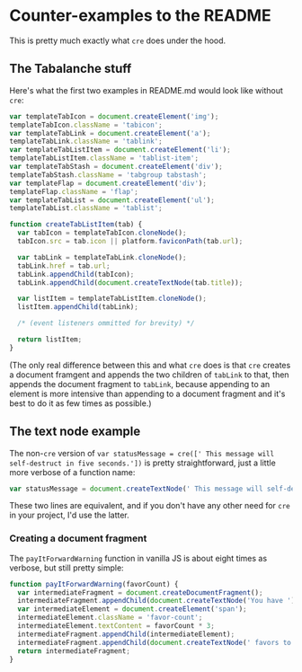# Counter-examples to the README

This is pretty much exactly what `cre` does under the hood.

## The Tabalanche stuff

Here's what the first two examples in README.md would look like without `cre`:

```js
var templateTabIcon = document.createElement('img');
templateTabIcon.className = 'tabicon';
var templateTabLink = document.createElement('a');
templateTabLink.className = 'tablink';
var templateTabListItem = document.createElement('li');
templateTabListItem.className = 'tablist-item';
var templateTabStash = document.createElement('div');
templateTabStash.className = 'tabgroup tabstash';
var templateFlap = document.createElement('div');
templateFlap.className = 'flap';
var templateTabList = document.createElement('ul');
templateTabList.className = 'tablist';
```

```js
function createTabListItem(tab) {
  var tabIcon = templateTabIcon.cloneNode();
  tabIcon.src = tab.icon || platform.faviconPath(tab.url);

  var tabLink = templateTabLink.cloneNode();
  tabLink.href = tab.url;
  tabLink.appendChild(tabIcon);
  tabLink.appendChild(document.createTextNode(tab.title));

  var listItem = templateTabListItem.cloneNode();
  listItem.appendChild(tabLink);

  /* (event listeners ommitted for brevity) */

  return listItem;
}
```

(The only real difference between this and what `cre` does is that `cre` creates a document framgent and appends the two children of `tabLink` to that, then appends the document fragment to `tabLink`, because appending to an element is more intensive than appending to a document fragment and it's best to do it as few times as possible.)

## The text node example

The non-`cre` version of `var statusMessage = cre([' This message will self-destruct in five seconds.'])` is pretty straightforward, just a little more verbose of a function name:

```js
var statusMessage = document.createTextNode(' This message will self-destruct in five seconds.')
```

These two lines are equivalent, and if you don't have any other need for `cre` in your project, I'd use the latter.

### Creating a document fragment

The `payItForwardWarning` function in vanilla JS is about eight times as verbose, but still pretty simple:

```js
function payItForwardWarning(favorCount) {
  var intermediateFragment = document.createDocumentFragment();
  intermediateFragment.appendChild(document.createTextNode('You have '));
  var intermediateElement = document.createElement('span');
  intermediateElement.className = 'favor-count';
  intermediateElement.textContent = favorCount * 3;
  intermediateFragment.appendChild(intermediateElement);
  intermediateFragment.appendChild(document.createTextNode(' favors to pay forward'));
  return intermediateFragment;
}
```
